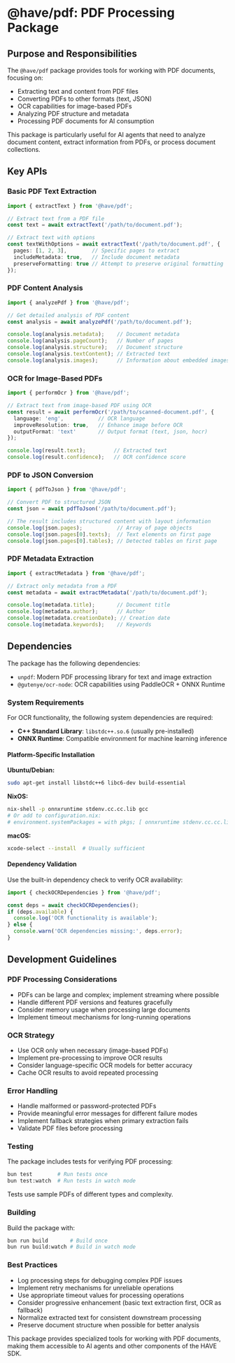 # @have/pdf: PDF Processing Package

## Purpose and Responsibilities

The `@have/pdf` package provides tools for working with PDF documents, focusing on:

- Extracting text and content from PDF files
- Converting PDFs to other formats (text, JSON)
- OCR capabilities for image-based PDFs
- Analyzing PDF structure and metadata
- Processing PDF documents for AI consumption

This package is particularly useful for AI agents that need to analyze document content, extract information from PDFs, or process document collections.

## Key APIs

### Basic PDF Text Extraction

```typescript
import { extractText } from '@have/pdf';

// Extract text from a PDF file
const text = await extractText('/path/to/document.pdf');

// Extract text with options
const textWithOptions = await extractText('/path/to/document.pdf', {
  pages: [1, 2, 3],        // Specific pages to extract
  includeMetadata: true,   // Include document metadata
  preserveFormatting: true // Attempt to preserve original formatting
});
```

### PDF Content Analysis

```typescript
import { analyzePdf } from '@have/pdf';

// Get detailed analysis of PDF content
const analysis = await analyzePdf('/path/to/document.pdf');

console.log(analysis.metadata);    // Document metadata
console.log(analysis.pageCount);   // Number of pages
console.log(analysis.structure);   // Document structure
console.log(analysis.textContent); // Extracted text
console.log(analysis.images);      // Information about embedded images
```

### OCR for Image-Based PDFs

```typescript
import { performOcr } from '@have/pdf';

// Extract text from image-based PDF using OCR
const result = await performOcr('/path/to/scanned-document.pdf', {
  language: 'eng',           // OCR language
  improveResolution: true,   // Enhance image before OCR
  outputFormat: 'text'       // Output format (text, json, hocr)
});

console.log(result.text);         // Extracted text
console.log(result.confidence);   // OCR confidence score
```

### PDF to JSON Conversion

```typescript
import { pdfToJson } from '@have/pdf';

// Convert PDF to structured JSON
const json = await pdfToJson('/path/to/document.pdf');

// The result includes structured content with layout information
console.log(json.pages);           // Array of page objects
console.log(json.pages[0].texts);  // Text elements on first page
console.log(json.pages[0].tables); // Detected tables on first page
```

### PDF Metadata Extraction

```typescript
import { extractMetadata } from '@have/pdf';

// Extract only metadata from a PDF
const metadata = await extractMetadata('/path/to/document.pdf');

console.log(metadata.title);       // Document title
console.log(metadata.author);      // Author
console.log(metadata.creationDate); // Creation date
console.log(metadata.keywords);    // Keywords
```

## Dependencies

The package has the following dependencies:

- `unpdf`: Modern PDF processing library for text and image extraction
- `@gutenye/ocr-node`: OCR capabilities using PaddleOCR + ONNX Runtime

### System Requirements

For OCR functionality, the following system dependencies are required:

- **C++ Standard Library**: `libstdc++.so.6` (usually pre-installed)
- **ONNX Runtime**: Compatible environment for machine learning inference

#### Platform-Specific Installation

**Ubuntu/Debian:**
```bash
sudo apt-get install libstdc++6 libc6-dev build-essential
```

**NixOS:**
```bash
nix-shell -p onnxruntime stdenv.cc.cc.lib gcc
# Or add to configuration.nix:
# environment.systemPackages = with pkgs; [ onnxruntime stdenv.cc.cc.lib gcc ];
```

**macOS:**
```bash
xcode-select --install  # Usually sufficient
```

#### Dependency Validation

Use the built-in dependency check to verify OCR availability:

```typescript
import { checkOCRDependencies } from '@have/pdf';

const deps = await checkOCRDependencies();
if (deps.available) {
  console.log('OCR functionality is available');
} else {
  console.warn('OCR dependencies missing:', deps.error);
}
```

## Development Guidelines

### PDF Processing Considerations

- PDFs can be large and complex; implement streaming where possible
- Handle different PDF versions and features gracefully
- Consider memory usage when processing large documents
- Implement timeout mechanisms for long-running operations

### OCR Strategy

- Use OCR only when necessary (image-based PDFs)
- Implement pre-processing to improve OCR results
- Consider language-specific OCR models for better accuracy
- Cache OCR results to avoid repeated processing

### Error Handling

- Handle malformed or password-protected PDFs
- Provide meaningful error messages for different failure modes
- Implement fallback strategies when primary extraction fails
- Validate PDF files before processing

### Testing

The package includes tests for verifying PDF processing:

```bash
bun test        # Run tests once
bun test:watch  # Run tests in watch mode
```

Tests use sample PDFs of different types and complexity.

### Building

Build the package with:

```bash
bun run build       # Build once
bun run build:watch # Build in watch mode
```

### Best Practices

- Log processing steps for debugging complex PDF issues
- Implement retry mechanisms for unreliable operations
- Use appropriate timeout values for processing operations
- Consider progressive enhancement (basic text extraction first, OCR as fallback)
- Normalize extracted text for consistent downstream processing
- Preserve document structure when possible for better analysis

This package provides specialized tools for working with PDF documents, making them accessible to AI agents and other components of the HAVE SDK.